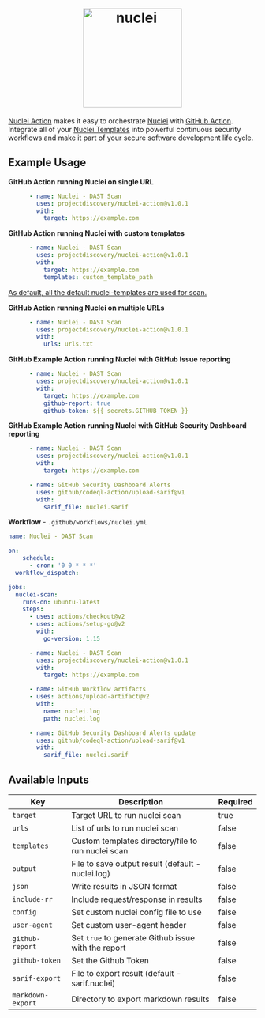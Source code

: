 <h1 align="center">
  <img src="https://github.com/projectdiscovery/nuclei/blob/master/static/nuclei-logo.png" alt="nuclei" width="200px"></a>
  <br>
</h1>

[Nuclei Action](https://github.com/projectdiscovery/nuclei-action) makes it easy to orchestrate [Nuclei](https://github.com/projectdiscovery/nuclei) with [GitHub Action](https://github.com/features/actions).
Integrate all of your [Nuclei Templates](https://github.com/projectdiscovery/nuclei-templates) into powerful continuous security workflows and make it part of your secure software development life cycle.



Example Usage
-----

**GitHub Action running Nuclei on single URL**

```yaml
      - name: Nuclei - DAST Scan
        uses: projectdiscovery/nuclei-action@v1.0.1
        with:
          target: https://example.com
```

**GitHub Action running Nuclei with custom templates**

```yaml
      - name: Nuclei - DAST Scan
        uses: projectdiscovery/nuclei-action@v1.0.1
        with:
          target: https://example.com
          templates: custom_template_path
```

<ins>As default, all the default [nuclei-templates](https://github.com/projectdiscovery/nuclei-templates) are used for scan.</ins>

**GitHub Action running Nuclei on multiple URLs**

```yaml
      - name: Nuclei - DAST Scan
        uses: projectdiscovery/nuclei-action@v1.0.1
        with:
          urls: urls.txt
```

**GitHub Example Action running Nuclei with GitHub Issue reporting**

```yaml
      - name: Nuclei - DAST Scan
        uses: projectdiscovery/nuclei-action@v1.0.1
        with:
          target: https://example.com
          github-report: true
          github-token: ${{ secrets.GITHUB_TOKEN }}
```

**GitHub Example Action running Nuclei with GitHub Security Dashboard reporting**

```yaml
      - name: Nuclei - DAST Scan
        uses: projectdiscovery/nuclei-action@v1.0.1
        with:
          target: https://example.com

      - name: GitHub Security Dashboard Alerts
        uses: github/codeql-action/upload-sarif@v1
        with:
          sarif_file: nuclei.sarif
```


**Workflow** - `.github/workflows/nuclei.yml`


```yaml
name: Nuclei - DAST Scan

on:
    schedule:
      - cron: '0 0 * * *'
  workflow_dispatch:

jobs:
  nuclei-scan:
    runs-on: ubuntu-latest
    steps:
      - uses: actions/checkout@v2
      - uses: actions/setup-go@v2
        with:
          go-version: 1.15

      - name: Nuclei - DAST Scan
        uses: projectdiscovery/nuclei-action@v1.0.1
        with:
          target: https://example.com

      - name: GitHub Workflow artifacts
      - uses: actions/upload-artifact@v2
        with:
          name: nuclei.log
          path: nuclei.log

      - name: GitHub Security Dashboard Alerts update
        uses: github/codeql-action/upload-sarif@v1
        with:
          sarif_file: nuclei.sarif
```

Available Inputs
------

| Key               | Description                                         | Required |
| ----------------- | --------------------------------------------------- | -------- |
| `target`          | Target URL to run nuclei scan                       | true     |
| `urls`            | List of urls to run nuclei scan                     | false    |
| `templates`       | Custom templates directory/file to run nuclei scan  | false    |
| `output`          | File to save output result (default - nuclei.log)   | false    |
| `json`            | Write results in JSON format                        | false    |
| `include-rr`      | Include request/response in results                 | false    |
| `config`          | Set custom nuclei config file to use                | false    |
| `user-agent`      | Set custom user-agent header                        | false    |
| `github-report`   | Set `true` to generate Github issue with the report | false    |
| `github-token`    | Set the Github Token                                | false    |
| `sarif-export`    | File to export result (default - sarif.nuclei)      | false    |
| `markdown-export` | Directory to export markdown results                | false    |
